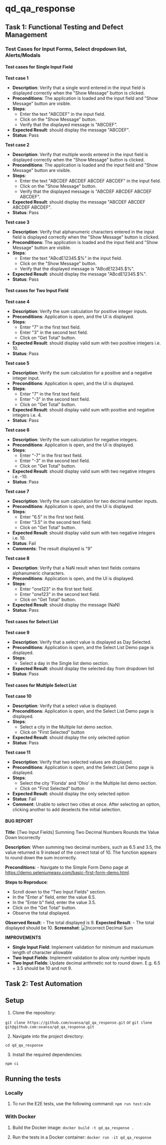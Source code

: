 # qd_qa_response

## Task 1: Functional Testing and Defect Management

### Test Cases for Input Forms, Select dropdown list, Alerts/Modals

#### Test cases for Single Input Field

**Test case 1**

- **Description**: Verify that a single word entered in the input field is displayed correctly when the "Show Message" button is clicked.
- **Preconditions**: The application is loaded and the input field and "Show Message" button are visible.
- **Steps**:
  - Enter the text "ABCDEF" in the input field.
  - Click on the "Show Message" button.
  - Verify that the displayed message is "ABCDEF".
- **Expected Result**: should display the message "ABCDEF".
- **Status**: Pass

**Test case 2**

- **Description**: Verify that multiple words entered in the input field is displayed correctly when the "Show Message" button is clicked.
- **Preconditions**: The application is loaded and the input field and "Show Message" button are visible.
- **Steps**:
  - Enter the text "ABCDEF ABCDEF ABCDEF ABCDEF" in the input field.
  - Click on the "Show Message" button.
  - Verify that the displayed message is "ABCDEF ABCDEF ABCDEF ABCDEF".
- **Expected Result**: should display the message "ABCDEF ABCDEF ABCDEF ABCDEF".
- **Status**: Pass

**Test case 3**

- **Description**: Verify that alphanumeric characters entered in the input field is displayed correctly when the "Show Message" button is clicked.
- **Preconditions**: The application is loaded and the input field and "Show Message" button are visible.
- **Steps**:
  - Enter the text "ABcdE12345.$%" in the input field.
  - Click on the "Show Message" button.
  - Verify that the displayed message is "ABcdE12345.$%".
- **Expected Result**: should display the message "ABcdE12345.$%".
- **Status**: Pass

#### Test cases for Two Input Field

**Test case 4**

- **Description**: Verify the sum calculation for positive integer inputs.
- **Preconditions**: Application is open, and the UI is displayed.
- **Steps**:
  - Enter "7" in the first text field.
  - Enter "3" in the second text field.
  - Click on "Get Total" button.
- **Expected Result**: should display valid sum with two positive integers i.e. 10.
- **Status**: Pass

**Test case 5**

- **Description**: Verify the sum calculation for a positive and a negative integer input.
- **Preconditions**: Application is open, and the UI is displayed.
- **Steps**:
  - Enter "7" in the first text field.
  - Enter "-3" in the second text field.
  - Click on "Get Total" button.
- **Expected Result**: should display valid sum with positive and negative integers i.e. 4.
- **Status**: Pass

**Test case 6**

- **Description**: Verify the sum calculation for negative integers.
- **Preconditions**: Application is open, and the UI is displayed.
- **Steps**:
  - Enter "-7" in the first text field.
  - Enter "-3" in the second text field.
  - Click on "Get Total" button.
- **Expected Result**: should display valid sum with two negative integers i.e. -10.
- **Status**: Pass

**Test case 7**

- **Description**: Verify the sum calculation for two decimal number inputs.
- **Preconditions**: Application is open, and the UI is displayed.
- **Steps**:
  - Enter "6.5" in the first text field.
  - Enter "3.5" in the second text field.
  - Click on "Get Total" button.
- **Expected Result**: should display valid sum with two negative integers i.e. 10.
- **Status**: Fail
- **Comments**: The result displayed is "9"

**Test case 8**

- **Description**: Verify that a NaN result when text fields contains alphanumeric characters.
- **Preconditions**: Application is open, and the UI is displayed.
- **Steps**:
  - Enter "one123" in the first text field.
  - Enter "one123" in the second text field.
  - Click on "Get Total" button.
- **Expected Result**: should display the message (NaN)
- **Status**: Pass

#### Test cases for Select List

**Test case 9**

- **Description**: Verify that a select value is displayed as Day Selected.
- **Preconditions**: Application is open, and the Select List Demo page is displayed.
- **Steps**:
  - Select a day in the Single list demo section.
- **Expected Result**: should display the selected day from dropdown list
- **Status**: Pass

#### Test cases for Multiple Select List

**Test case 10**

- **Description**: Verify that a select value is displayed.
- **Preconditions**: Application is open, and the Select List Demo page is displayed.
- **Steps**:
  - Select a city in the Multiple list demo section.
  - Click on "First Selected" button
- **Expected Result**: should display the only selected option
- **Status**: Pass

**Test case 11**

- **Description**: Verify that two selected values are displayed.
- **Preconditions**: Application is open, and the Select List Demo page is displayed.
- **Steps**:
  - Select the city 'Florida' and 'Ohio' in the Multiple list demo section.
  - Click on "First Selected" button
- **Expected Result**: should display the only selected option
- **Status**: Fail
- **Comment**: Unable to select two cities at once. After selecting an option, clicking another to add deselects the initial selection.

#### BUG REPORT

**Title**: [Two Input Fields] Summing Two Decimal Numbers Rounds the Value Down Incorrectly

**Description**: When summing two decimal numbers, such as 6.5 and 3.5, the value returned is 9 instead of the correct total of 10. The function appears to round down the sum incorrectly.

**Preconditions**: - Navigate to the Simple Form Demo page at https://demo.seleniumeasy.com/basic-first-form-demo.html.

**Steps to Reproduce**:

- Scroll down to the "Two Input Fields" section.
- In the "Enter a" field, enter the value 6.5.
- In the "Enter b" field, enter the value 3.5.
- Click on the "Get Total" button.
- Observe the total displayed.

**Observed Result**: - The total displayed is 9.
**Expected Result**: - The total displayed should be 10.
**Screenshot**: ![Incorrect Decimal Sum](https://github.com/ovansa/qd_qa_response/assets/7291106/06edb9a8-acb9-4acc-8bf6-ede48e228163)

**IMPROVEMENTS**

- **Single Input Field**: Implement validation for minimum and maxiumum length of character allowable
- **Two Input Fields**: Implement validation to allow only number inputs
- **Two Input Fields**: Update decimal arithmetic not to round down. E.g. 6.5 + 3.5 should be 10 and not 9.

## Task 2: Test Automation

## Setup

1. Clone the repository:

`git clone https://github.com/ovansa/qd_qa_response.git` or `git clone git@github.com:ovansa/qd_qa_response.git`

2. Navigate into the project directory:

`cd qd_qa_response`

3. Install the required dependencies:

`npm ci`

## Running the tests

### Locally

1. To run the E2E tests, use the following command: `npm run test:e2e`

### With Docker

1. Build the Docker image: `docker build -t qd_qa_response .`

2. Run the tests in a Docker container: `docker run -it qd_qa_response`
